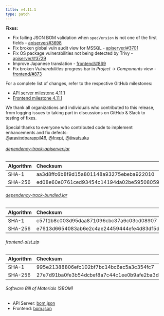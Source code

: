 ```yaml
---
title: v4.11.1
type: patch
---
```


**Fixes:**

* Fix failing JSON BOM validation when `specVersion` is not one of the first fields - [apiserver/#3698]
* Fix broken global vuln audit view for MSSQL - [apiserver/#3701]
* Fix OS package vulnerabilities not being detected by Trivy - [apiserver/#3729]
* Improve Japanese translation - [frontend/#869]
* Fix broken *Vulnerabilities* progress bar in *Project* -> *Components* view - [frontend/#873]

For a complete list of changes, refer to the respective GitHub milestones:

* [API server milestone 4.11.1](https://github.com/DependencyTrack/dependency-track/milestone/37?closed=1)
* [Frontend milestone 4.11.1](https://github.com/DependencyTrack/frontend/milestone/22?closed=1)

We thank all organizations and individuals who contributed to this release, from logging issues to taking part in discussions on GitHub & Slack to testing of fixes.

Special thanks to everyone who contributed code to implement enhancements and fix defects:  
[@aravindparappil46], [@fnxpt], [@tiwatsuka]

###### [dependency-track-apiserver.jar](https://github.com/DependencyTrack/dependency-track/releases/download/4.11.1/dependency-track-apiserver.jar)

| Algorithm | Checksum                                                         |
|:----------|:-----------------------------------------------------------------|
| SHA-1     | aa3d8ffc6b8f9d15a801148a93275ebeba922010                         |
| SHA-256   | ed08e60e0761ced93454c14194da02be5950805911dbc7f7c611bdf0e753b437 |

###### [dependency-track-bundled.jar](https://github.com/DependencyTrack/dependency-track/releases/download/4.11.1/dependency-track-bundled.jar)

| Algorithm | Checksum                                                         |
|:----------|:-----------------------------------------------------------------|
| SHA-1     | c57f1b8c003d95daa871096cbc37a6c03cd08907                         |
| SHA-256   | e7613d6654083ab6e2c4ae24459444efe4d83df5d2c4d27e58a94bc809e2627a |

###### [frontend-dist.zip](https://github.com/DependencyTrack/dependency-track/releases/download/4.11.1/frontend-dist.zip)

| Algorithm | Checksum                                                         |
|:----------|:-----------------------------------------------------------------|
| SHA-1     | 995e21388806efc102bf7bc14bc6ac5a3c354fc7                         |
| SHA-256   | 27e7d91ba0fe3b54dcbef8a7c44c1ee0b9afe2ba3d96c47b55d3beca68206fd2 |

###### Software Bill of Materials (SBOM)

* API Server: [bom.json](https://github.com/DependencyTrack/dependency-track/releases/download/4.11.1/bom.json)
* Frontend: [bom.json](https://github.com/DependencyTrack/frontend/releases/download/4.11.1/bom.json)

[apiserver/#3698]: https://github.com/DependencyTrack/dependency-track/pull/3698
[apiserver/#3701]: https://github.com/DependencyTrack/dependency-track/pull/3701
[apiserver/#3729]: https://github.com/DependencyTrack/dependency-track/pull/3729

[frontend/#869]: https://github.com/DependencyTrack/frontend/pull/869
[frontend/#873]: https://github.com/DependencyTrack/frontend/pull/873

[@aravindparappil46]: https://github.com/aravindparappil46
[@fnxpt]: https://github.com/fnxpt
[@tiwatsuka]: https://github.com/tiwatsuka